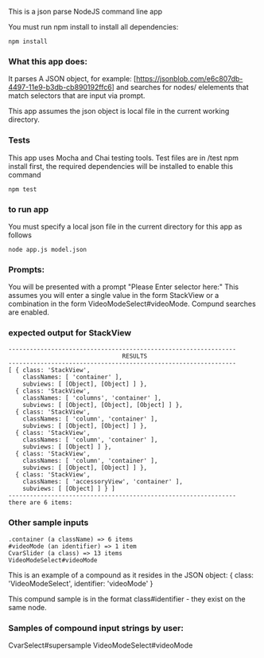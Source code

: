 This is a json parse NodeJS command line app

You must run npm install to install all dependencies:

```
npm install
```


### What this app does:

It parses A JSON object, for example: [https://jsonblob.com/e6c807db-4497-11e9-b3db-cb890192ffc6] and searches for nodes/ elelements that match selectors that are input via prompt.

This app assumes the json object is local file in the current working directory.

### Tests 
This app uses Mocha and Chai testing tools.
Test files are in /test
npm install first, the required dependencies will be installed to enable this command

```
npm test
```

### to run app

You must specify a local json file in the current directory for this app as follows

```
node app.js model.json
```

### Prompts:
You will be presented with a prompt "Please Enter selector here:"
This assumes you will enter a single value in the form StackView or a combination in the form VideoModeSelect#videoMode. Compund searches are enabled.


### expected output for StackView
```
----------------------------------------------------------------
                                RESULTS                         
----------------------------------------------------------------
[ { class: 'StackView',
    classNames: [ 'container' ],
    subviews: [ [Object], [Object] ] },
  { class: 'StackView',
    classNames: [ 'columns', 'container' ],
    subviews: [ [Object], [Object], [Object] ] },
  { class: 'StackView',
    classNames: [ 'column', 'container' ],
    subviews: [ [Object], [Object] ] },
  { class: 'StackView',
    classNames: [ 'column', 'container' ],
    subviews: [ [Object] ] },
  { class: 'StackView',
    classNames: [ 'column', 'container' ],
    subviews: [ [Object], [Object] ] },
  { class: 'StackView',
    classNames: [ 'accessoryView', 'container' ],
    subviews: [ [Object] ] } ]
----------------------------------------------------------------
there are 6 items:
```


### Other sample inputs
```
.container (a className) => 6 items
#videoMode (an identifier) => 1 item
CvarSlider (a class) => 13 items
VideoModeSelect#videoMode
```
This is an example of a compound as it resides in the JSON object:
{ class: 'VideoModeSelect', identifier: 'videoMode' }

This compund sample is in the format class#identifier - they exist on the same node.	

### Samples of compound input strings by user:
CvarSelect#supersample
VideoModeSelect#videoMode